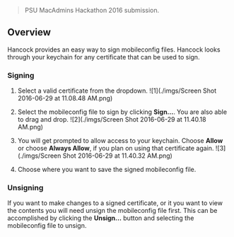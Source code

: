 > PSU MacAdmins Hackathon 2016 submission.

## Overview

Hancock provides an easy way to sign mobileconfig files. Hancock looks through your keychain for any certificate that can be used to sign.

### Signing
1. Select a valid certificate from the dropdown.
![1](./imgs/Screen Shot 2016-06-29 at 11.08.48 AM.png)

2. Select the mobileconfig file to sign by clicking **Sign...**. You are also able to drag and drop.
![2](./imgs/Screen Shot 2016-06-29 at 11.40.18 AM.png)

3. You will get prompted to allow access to your keychain. Choose **Allow** or choose **Always Allow**, if you plan on using that certificate again.
![3](./imgs/Screen Shot 2016-06-29 at 11.40.32 AM.png)

4. Choose where you want to save the signed mobileconfig file.

### Unsigning
If you want to make changes to a signed certificate, or it you want to view the contents you will need unsign the mobileconfig file first. This can be accomplished by clicking the **Unsign...** button and selecting the mobileconfig file to unsign.
